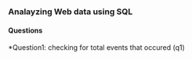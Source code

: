### Analayzing Web data using SQL
#### Questions
*Question1: checking for total events that occured (q1)
